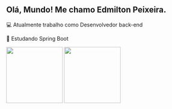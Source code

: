 ## Olá, Mundo! Me chamo Edmilton Peixeira.

💻 Atualmente trabalho como Desenvolvedor back-end

🍃 Estudando Spring Boot

<div align="left">
  <img height="150em"
    src="https://github-readme-stats-eight-theta.vercel.app/api?username=EdmiltonPeixeira&show_icons=true&theme=ayu-mirage&include_all_commits=true&count_private=true" />
  <img height="150em"
    src="https://github-readme-stats-eight-theta.vercel.app/api/top-langs/?username=EdmiltonPeixeira&layout=compact&langs_count=8&theme=ayu-mirage" />
</div>

